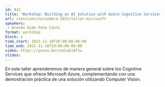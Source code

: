 ```yaml
---
id: A15
title: "Workshop: Building an AI Solution with Azure Cognitive Services"
url: /sessions/noviembre-2021/taller-microsoft
speakers:
 - Brenda Aide Peña Cantu
format: workshop
block: a
time_start: 2021-11-10T18:00:00-06:00
time_end: 2021-11-10T19:00:00-06:00
video: https://youtu.be/sndioEi8f1w
slides:
---
```


En este taller aprenderemos de manera general sobre los Cognitive Services que ofrece Microsoft Azure, complementando con una demostración práctica de una solución utilizando Computer Vision.
